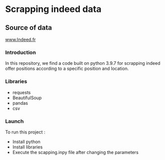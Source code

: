 # Scrapping indeed data
## Source of data
www.Indeed.fr

### Introduction
In this repository, we find a code built on python 3.9.7 for scrapping indeed offer  positions according to a specific position and location.

### Libraries
- requests
- BeautifulSoup
- pandas
- csv

### Launch
To run this project :
- Install python
- Install libraries
- Execute the scapping.inpy file after changing the parameters



